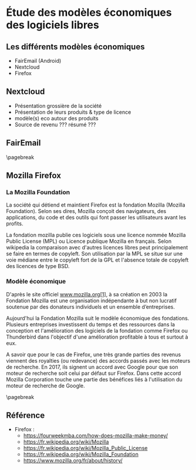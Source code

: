 # Étude des modèles économiques des logiciels libres

## Les différents modèles économiques

+ FairEmail (Android)
+ Nextcloud
+ Firefox


## Nextcloud

+ Présentation grossière de la société
+ Présentation de leurs produits & type de licence
+ modèle(s) eco autour des produits
+ Source de revenu ??? résumé ???

## FairEmail

\pagebreak
## Mozilla Firefox

### La Mozilla Foundation

La société qui détiend et maintient Firefox est la fondation Mozilla (Mozilla Foundation). Selon ses dires, Mozilla conçoit des navigateurs, des applications, du code et des outils qui font passer les utilisateurs avant les profits.

La fondation mozilla publie ces logiciels sous une licence nommée Mozilla Public License (MPL) ou Licence publique Mozilla en français. Selon wikipedia la comparaison avec d'autres licences libres peut principalement se faire en termes de copyleft. Son utilisation par la MPL se situe sur une voie médiane entre le copyleft fort de la GPL et l'absence totale de copyleft des licences de type BSD.

### Modèle économique


D'après le site officiel www.mozilla.org[1], à sa création en 2003 la Fondation Mozilla est une organisation indépendante à but non lucratif soutenue par des donateurs individuels et un ensemble d’entreprises.

Aujourd'hui la Fondation Mozilla suit le modèle économique des fondations. Plusieurs entreprises investissent du temps et des ressources dans la conception et l'amélioration des logiciels de la fondation comme Firefox ou Thunderbird dans l'objectif d'une amélioration profitable à tous et surtout à eux.

A savoir que pour le cas de Firefox, une très grande parties des revenus viennent des royalties (ou redevance) des accords passés avec les moteurs de recherche. En 2017, ils signent un accord avec Google pour que son moteur de recherche soit celui par défaut sur Firefox. Dans cette accord Mozilla Corporation touche une partie des bénéfices liés à l'utilisation du moteur de recherche de Google.

[1]: https://www.mozilla.org/fr/about/history/

\pagebreak
## Référence

+ Firefox :
  + https://fourweekmba.com/how-does-mozilla-make-money/
  + https://fr.wikipedia.org/wiki/Mozilla
  + https://fr.wikipedia.org/wiki/Mozilla_Public_License
  + https://fr.wikipedia.org/wiki/Mozilla_Foundation
  + https://www.mozilla.org/fr/about/history/
